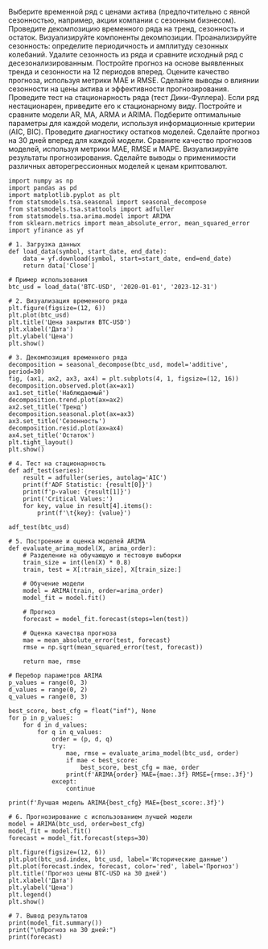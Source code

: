 Выберите временной ряд с ценами актива (предпочтительно с явной сезонностью, например, акции компании с сезонным бизнесом).
Проведите декомпозицию временного ряда на тренд, сезонность и остаток.
Визуализируйте компоненты декомпозиции.
Проанализируйте сезонность: определите периодичность и амплитуду сезонных колебаний.
Удалите сезонность из ряда и сравните исходный ряд с десезонализированным.
Постройте прогноз на основе выявленных тренда и сезонности на 12 периодов вперед.
Оцените качество прогноза, используя метрики MAE и RMSE.
Сделайте выводы о влиянии сезонности на цены актива и эффективности прогнозирования.
Проведите тест на стационарность ряда (тест Дики-Фуллера).
Если ряд нестационарен, приведите его к стационарному виду.
Постройте и сравните модели AR, MA, ARMA и ARIMA.
Подберите оптимальные параметры для каждой модели, используя информационные критерии (AIC, BIC).
Проведите диагностику остатков моделей.
Сделайте прогноз на 30 дней вперед для каждой модели.
Сравните качество прогнозов моделей, используя метрики MAE, RMSE и MAPE.
Визуализируйте результаты прогнозирования.
Сделайте выводы о применимости различных авторегрессионных моделей к ценам криптовалют.

```
import numpy as np
import pandas as pd
import matplotlib.pyplot as plt
from statsmodels.tsa.seasonal import seasonal_decompose
from statsmodels.tsa.stattools import adfuller
from statsmodels.tsa.arima.model import ARIMA
from sklearn.metrics import mean_absolute_error, mean_squared_error
import yfinance as yf

# 1. Загрузка данных
def load_data(symbol, start_date, end_date):
    data = yf.download(symbol, start=start_date, end=end_date)
    return data['Close']

# Пример использования
btc_usd = load_data('BTC-USD', '2020-01-01', '2023-12-31')

# 2. Визуализация временного ряда
plt.figure(figsize=(12, 6))
plt.plot(btc_usd)
plt.title('Цена закрытия BTC-USD')
plt.xlabel('Дата')
plt.ylabel('Цена')
plt.show()

# 3. Декомпозиция временного ряда
decomposition = seasonal_decompose(btc_usd, model='additive', period=30)
fig, (ax1, ax2, ax3, ax4) = plt.subplots(4, 1, figsize=(12, 16))
decomposition.observed.plot(ax=ax1)
ax1.set_title('Наблюдаемый')
decomposition.trend.plot(ax=ax2)
ax2.set_title('Тренд')
decomposition.seasonal.plot(ax=ax3)
ax3.set_title('Сезонность')
decomposition.resid.plot(ax=ax4)
ax4.set_title('Остаток')
plt.tight_layout()
plt.show()

# 4. Тест на стационарность
def adf_test(series):
    result = adfuller(series, autolag='AIC')
    print(f'ADF Statistic: {result[0]}')
    print(f'p-value: {result[1]}')
    print('Critical Values:')
    for key, value in result[4].items():
        print(f'\t{key}: {value}')

adf_test(btc_usd)

# 5. Построение и оценка моделей ARIMA
def evaluate_arima_model(X, arima_order):
    # Разделение на обучающую и тестовую выборки
    train_size = int(len(X) * 0.8)
    train, test = X[:train_size], X[train_size:]
    
    # Обучение модели
    model = ARIMA(train, order=arima_order)
    model_fit = model.fit()
    
    # Прогноз
    forecast = model_fit.forecast(steps=len(test))
    
    # Оценка качества прогноза
    mae = mean_absolute_error(test, forecast)
    rmse = np.sqrt(mean_squared_error(test, forecast))
    
    return mae, rmse

# Перебор параметров ARIMA
p_values = range(0, 3)
d_values = range(0, 2)
q_values = range(0, 3)

best_score, best_cfg = float("inf"), None
for p in p_values:
    for d in d_values:
        for q in q_values:
            order = (p, d, q)
            try:
                mae, rmse = evaluate_arima_model(btc_usd, order)
                if mae < best_score:
                    best_score, best_cfg = mae, order
                print(f'ARIMA{order} MAE={mae:.3f} RMSE={rmse:.3f}')
            except:
                continue

print(f'Лучшая модель ARIMA{best_cfg} MAE={best_score:.3f}')

# 6. Прогнозирование с использованием лучшей модели
model = ARIMA(btc_usd, order=best_cfg)
model_fit = model.fit()
forecast = model_fit.forecast(steps=30)

plt.figure(figsize=(12, 6))
plt.plot(btc_usd.index, btc_usd, label='Исторические данные')
plt.plot(forecast.index, forecast, color='red', label='Прогноз')
plt.title('Прогноз цены BTC-USD на 30 дней')
plt.xlabel('Дата')
plt.ylabel('Цена')
plt.legend()
plt.show()

# 7. Вывод результатов
print(model_fit.summary())
print("\nПрогноз на 30 дней:")
print(forecast)
```
